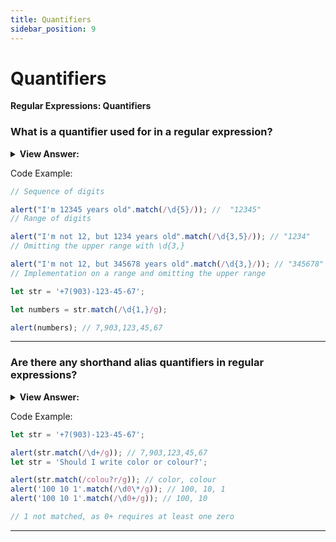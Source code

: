 ```yaml
---
title: Quantifiers
sidebar_position: 9
---
```


# Quantifiers

**Regular Expressions: Quantifiers**

<head>
  <title>Quantifiers - JavaScript Interview Questions & Answers</title>
  <meta charSet="utf-8" />
</head>

### What is a quantifier used for in a regular expression?

<details>
  <summary><strong>View Answer:</strong></summary>
  <div>
  <div><strong>Interview Response:</strong> A quantifier is used to find the exact count in a sequence of digits. For example, if we are looking for a sequence of numbers like 123-456. We can used \d&#123;3&#125; which will return 123,456.
    </div>
  </div>
</details>

Code Example:

```js
// Sequence of digits

alert("I'm 12345 years old".match(/\d{5}/)); //  "12345"
// Range of digits

alert("I'm not 12, but 1234 years old".match(/\d{3,5}/)); // "1234"
// Omitting the upper range with \d{3,}

alert("I'm not 12, but 345678 years old".match(/\d{3,}/)); // "345678"
// Implementation on a range and omitting the upper range

let str = '+7(903)-123-45-67';

let numbers = str.match(/\d{1,}/g);

alert(numbers); // 7,903,123,45,67
```

---

### Are there any shorthand alias quantifiers in regular expressions?

<details>
  <summary><strong>View Answer:</strong></summary>
  <div>
  <div><strong>Interview Response:</strong> There are shorthands for most used quantifiers, like \d+ which looks for numbers and is a shorthand way for \d&#123;1,&#125;,. Quantifiers are used very often. They serve as the main “building block” of complex regular expressions. Using shorthand aliases can help reduce the amount of code necessary to implement an expression.
    </div>
  </div>
</details>

Code Example:

```js
let str = '+7(903)-123-45-67';

alert(str.match(/\d+/g)); // 7,903,123,45,67
let str = 'Should I write color or colour?';

alert(str.match(/colou?r/g)); // color, colour
alert('100 10 1'.match(/\d0\*/g)); // 100, 10, 1
alert('100 10 1'.match(/\d0+/g)); // 100, 10

// 1 not matched, as 0+ requires at least one zero
```

---
